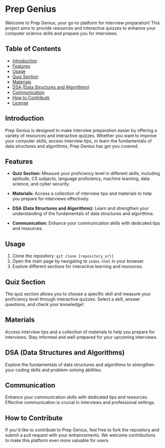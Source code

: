 # Prep Genius

Welcome to Prep Genius, your go-to platform for interview preparation! This project aims to provide resources and interactive quizzes to enhance your computer science skills and prepare you for interviews.

## Table of Contents

- [Introduction](#introduction)
- [Features](#features)
- [Usage](#usage)
- [Quiz Section](#quiz-section)
- [Materials](#materials)
- [DSA (Data Structures and Algorithms)](#dsa-data-structures-and-algorithms)
- [Communication](#communication)
- [How to Contribute](#how-to-contribute)
- [License](#license)

## Introduction

Prep Genius is designed to make interview preparation easier by offering a variety of resources and interactive quizzes. Whether you want to improve your computer skills, access interview tips, or learn the fundamentals of data structures and algorithms, Prep Genius has got you covered.

## Features

- **Quiz Section:** Measure your proficiency level in different skills, including aptitude, CS subjects, language proficiency, machine learning, data science, and cyber security.

- **Materials:** Access a collection of interview tips and materials to help you prepare for interviews effectively.

- **DSA (Data Structures and Algorithms):** Learn and strengthen your understanding of the fundamentals of data structures and algorithms.

- **Communication:** Enhance your communication skills with dedicated tips and resources.

## Usage

1. Clone the repository: `git clone [repository_url]`
2. Open the main page by navigating to `index.html` in your browser.
3. Explore different sections for interactive learning and resources.

## Quiz Section

The quiz section allows you to choose a specific skill and measure your proficiency level through interactive quizzes. Select a skill, answer questions, and check your knowledge!

## Materials

Access interview tips and a collection of materials to help you prepare for interviews. Stay informed and well-prepared for your upcoming interviews.

## DSA (Data Structures and Algorithms)

Explore the fundamentals of data structures and algorithms to strengthen your coding skills and problem-solving abilities.

## Communication

Enhance your communication skills with dedicated tips and resources. Effective communication is crucial in interviews and professional settings.

## How to Contribute

If you'd like to contribute to Prep Genius, feel free to fork the repository and submit a pull request with your enhancements. We welcome contributions to make this platform even more valuable for users.





